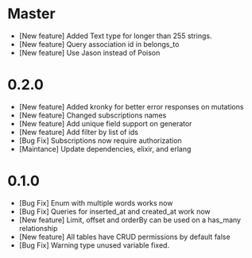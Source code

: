 # Master
- [New feature] Added Text type for longer than 255 strings.
- [New feature] Query association id in belongs_to
- [New feature] Use Jason instead of Poison

# 0.2.0
- [New feature] Added kronky for better error responses on mutations
- [New feature] Changed subscriptions names
- [New feature] Add unique field support on generator
- [New feature] Add filter by list of ids
- [Bug Fix] Subscriptions now require authorization
- [Maintance] Update dependencies, elixir, and erlang

# 0.1.0
- [Bug Fix] Enum with multiple words works now
- [Bug Fix] Queries for inserted_at and created_at work now
- [New feature] Limit, offset and orderBy can be used on a has_many relationship
- [New feature] All tables have CRUD permissions by default false
- [Bug Fix] Warning type unused variable fixed.
